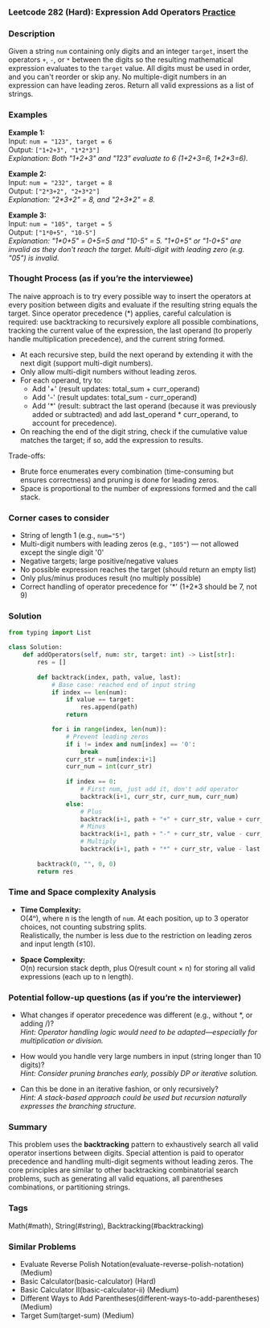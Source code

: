 ### Leetcode 282 (Hard): Expression Add Operators [Practice](https://leetcode.com/problems/expression-add-operators)

### Description  
Given a string `num` containing only digits and an integer `target`, insert the operators `+`, `-`, or `*` between the digits so the resulting mathematical expression evaluates to the `target` value. All digits must be used in order, and you can't reorder or skip any. No multiple-digit numbers in an expression can have leading zeros. Return all valid expressions as a list of strings.

### Examples  

**Example 1:**  
Input: `num = "123", target = 6`  
Output: `["1+2+3", "1*2*3"]`  
*Explanation: Both "1+2+3" and "1*2*3" evaluate to 6 (1+2+3=6, 1\*2\*3=6).*

**Example 2:**  
Input: `num = "232", target = 8`  
Output: `["2*3+2", "2+3*2"]`  
*Explanation: "2\*3+2" = 8, and "2+3\*2" = 8.*

**Example 3:**  
Input: `num = "105", target = 5`  
Output: `["1*0+5", "10-5"]`  
*Explanation: "1\*0+5" = 0+5=5 and "10-5" = 5. "1+0+5" or "1-0+5" are invalid as they don't reach the target. Multi-digit with leading zero (e.g. "05") is invalid.*

### Thought Process (as if you’re the interviewee)  

The naive approach is to try every possible way to insert the operators at every position between digits and evaluate if the resulting string equals the target. Since operator precedence (\*) applies, careful calculation is required: use backtracking to recursively explore all possible combinations, tracking the current value of the expression, the last operand (to properly handle multiplication precedence), and the current string formed.

- At each recursive step, build the next operand by extending it with the next digit (support multi-digit numbers).
- Only allow multi-digit numbers without leading zeros.
- For each operand, try to:
  - Add '+' (result updates: total_sum + curr_operand)
  - Add '-' (result updates: total_sum - curr_operand)
  - Add '*' (result: subtract the last operand (because it was previously added or subtracted) and add last_operand * curr_operand, to account for precedence).
- On reaching the end of the digit string, check if the cumulative value matches the target; if so, add the expression to results.

Trade-offs:  
- Brute force enumerates every combination (time-consuming but ensures correctness) and pruning is done for leading zeros.
- Space is proportional to the number of expressions formed and the call stack.

### Corner cases to consider  
- String of length 1 (e.g., `num="5"`)
- Multi-digit numbers with leading zeros (e.g., `"105"`) — not allowed except the single digit '0'
- Negative targets; large positive/negative values
- No possible expression reaches the target (should return an empty list)
- Only plus/minus produces result (no multiply possible)
- Correct handling of operator precedence for '*' (1+2\*3 should be 7, not 9)

### Solution

```python
from typing import List

class Solution:
    def addOperators(self, num: str, target: int) -> List[str]:
        res = []
        
        def backtrack(index, path, value, last):
            # Base case: reached end of input string
            if index == len(num):
                if value == target:
                    res.append(path)
                return

            for i in range(index, len(num)):
                # Prevent leading zeros
                if i != index and num[index] == '0':
                    break
                curr_str = num[index:i+1]
                curr_num = int(curr_str)
                
                if index == 0:
                    # First num, just add it, don't add operator
                    backtrack(i+1, curr_str, curr_num, curr_num)
                else:
                    # Plus
                    backtrack(i+1, path + "+" + curr_str, value + curr_num, curr_num)
                    # Minus
                    backtrack(i+1, path + "-" + curr_str, value - curr_num, -curr_num)
                    # Multiply
                    backtrack(i+1, path + "*" + curr_str, value - last + last * curr_num, last * curr_num)
        
        backtrack(0, "", 0, 0)
        return res
```

### Time and Space complexity Analysis  

- **Time Complexity:**  
  O(4ⁿ), where n is the length of `num`. At each position, up to 3 operator choices, not counting substring splits.  
  Realistically, the number is less due to the restriction on leading zeros and input length (≤10).

- **Space Complexity:**  
  O(n) recursion stack depth, plus O(result count × n) for storing all valid expressions (each up to n length).

### Potential follow-up questions (as if you’re the interviewer)  

- What changes if operator precedence was different (e.g., without \*, or adding /)?  
  *Hint: Operator handling logic would need to be adapted—especially for multiplication or division.*

- How would you handle very large numbers in input (string longer than 10 digits)?  
  *Hint: Consider pruning branches early, possibly DP or iterative solution.*

- Can this be done in an iterative fashion, or only recursively?  
  *Hint: A stack-based approach could be used but recursion naturally expresses the branching structure.*

### Summary
This problem uses the **backtracking** pattern to exhaustively search all valid operator insertions between digits. Special attention is paid to operator precedence and handling multi-digit segments without leading zeros. The core principles are similar to other backtracking combinatorial search problems, such as generating all valid equations, all parentheses combinations, or partitioning strings.

### Tags
Math(#math), String(#string), Backtracking(#backtracking)

### Similar Problems
- Evaluate Reverse Polish Notation(evaluate-reverse-polish-notation) (Medium)
- Basic Calculator(basic-calculator) (Hard)
- Basic Calculator II(basic-calculator-ii) (Medium)
- Different Ways to Add Parentheses(different-ways-to-add-parentheses) (Medium)
- Target Sum(target-sum) (Medium)
